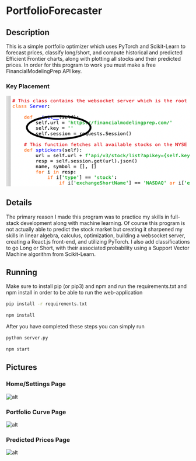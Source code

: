 # PortfolioForecaster

## Description
This is a simple portfolio optimizer which uses PyTorch and Scikit-Learn to forecast prices, classify long/short, and compute historical and predicted Efficient Frontier charts, along with plotting all stocks and their predicted prices. In order for this program to work you must make a free FinancialModelingPrep API key.

### Key Placement
![alt](https://github.com/mosharieff/PortfolioForecaster/blob/main/images/ky.png)

## Details
The primary reason I made this program was to practice my skills in full-stack development along with machine learning. Of course this program is not actually able to predict the stock market but creating it sharpened my skills in linear algebra, calculus, optimization, building a websocket server, creating a React.js front-end, and utilizing PyTorch. I also add classifications to go Long or Short, with their associated probability using a Support Vector Machine algorithm from Scikit-Learn.

## Running
Make sure to install pip (or pip3) and npm and run the requirements.txt and npm install in order to be able to run the web-application
```sh
pip install -r requirements.txt
```
```sh
npm install
```
After you have completed these steps you can simply run
```sh
python server.py
```
```sh
npm start
```

## Pictures
### Home/Settings Page
![alt](https://github.com/marscolony2040/ML_Portfolio_Forecaster/blob/main/images/home.png)
### Portfolio Curve Page
![alt](https://github.com/marscolony2040/ML_Portfolio_Forecaster/blob/main/images/pf.png)
### Predicted Prices Page
![alt](https://github.com/marscolony2040/ML_Portfolio_Forecaster/blob/main/images/ps.png)
